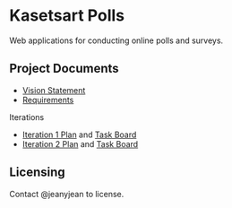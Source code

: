 # Kasetsart Polls

Web applications for conducting online polls and surveys.

## Project Documents

* [Vision Statement](../../wiki/Vision%20Statement)
* [Requirements](../../wiki/Requirements)

Iterations

* [Iteration 1 Plan](../../wiki/Iteration%201%20Plan) and [Task Board](../../projects/1)
* [Iteration 2 Plan](../../wiki/Iteration%202%20Plan) and [Task Board](../../projects/2)

## Licensing 
Contact @jeanyjean to license.